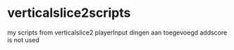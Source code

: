 # verticalslice2scripts
my scripts from verticalslice2
playerInput dingen aan toegevoegd
addscore is not used
